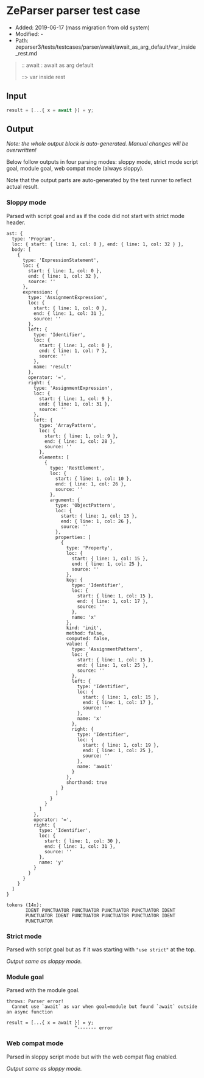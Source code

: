 # ZeParser parser test case

- Added: 2019-06-17 (mass migration from old system)
- Modified: -
- Path: zeparser3/tests/testcases/parser/await/await_as_arg_default/var_inside_rest.md

> :: await : await as arg default
>
> ::> var inside rest

## Input

`````js
result = [...{ x = await }] = y;
`````

## Output

_Note: the whole output block is auto-generated. Manual changes will be overwritten!_

Below follow outputs in four parsing modes: sloppy mode, strict mode script goal, module goal, web compat mode (always sloppy).

Note that the output parts are auto-generated by the test runner to reflect actual result.

### Sloppy mode

Parsed with script goal and as if the code did not start with strict mode header.

`````
ast: {
  type: 'Program',
  loc: { start: { line: 1, col: 0 }, end: { line: 1, col: 32 } },
  body: [
    {
      type: 'ExpressionStatement',
      loc: {
        start: { line: 1, col: 0 },
        end: { line: 1, col: 32 },
        source: ''
      },
      expression: {
        type: 'AssignmentExpression',
        loc: {
          start: { line: 1, col: 0 },
          end: { line: 1, col: 31 },
          source: ''
        },
        left: {
          type: 'Identifier',
          loc: {
            start: { line: 1, col: 0 },
            end: { line: 1, col: 7 },
            source: ''
          },
          name: 'result'
        },
        operator: '=',
        right: {
          type: 'AssignmentExpression',
          loc: {
            start: { line: 1, col: 9 },
            end: { line: 1, col: 31 },
            source: ''
          },
          left: {
            type: 'ArrayPattern',
            loc: {
              start: { line: 1, col: 9 },
              end: { line: 1, col: 28 },
              source: ''
            },
            elements: [
              {
                type: 'RestElement',
                loc: {
                  start: { line: 1, col: 10 },
                  end: { line: 1, col: 26 },
                  source: ''
                },
                argument: {
                  type: 'ObjectPattern',
                  loc: {
                    start: { line: 1, col: 13 },
                    end: { line: 1, col: 26 },
                    source: ''
                  },
                  properties: [
                    {
                      type: 'Property',
                      loc: {
                        start: { line: 1, col: 15 },
                        end: { line: 1, col: 25 },
                        source: ''
                      },
                      key: {
                        type: 'Identifier',
                        loc: {
                          start: { line: 1, col: 15 },
                          end: { line: 1, col: 17 },
                          source: ''
                        },
                        name: 'x'
                      },
                      kind: 'init',
                      method: false,
                      computed: false,
                      value: {
                        type: 'AssignmentPattern',
                        loc: {
                          start: { line: 1, col: 15 },
                          end: { line: 1, col: 25 },
                          source: ''
                        },
                        left: {
                          type: 'Identifier',
                          loc: {
                            start: { line: 1, col: 15 },
                            end: { line: 1, col: 17 },
                            source: ''
                          },
                          name: 'x'
                        },
                        right: {
                          type: 'Identifier',
                          loc: {
                            start: { line: 1, col: 19 },
                            end: { line: 1, col: 25 },
                            source: ''
                          },
                          name: 'await'
                        }
                      },
                      shorthand: true
                    }
                  ]
                }
              }
            ]
          },
          operator: '=',
          right: {
            type: 'Identifier',
            loc: {
              start: { line: 1, col: 30 },
              end: { line: 1, col: 31 },
              source: ''
            },
            name: 'y'
          }
        }
      }
    }
  ]
}

tokens (14x):
       IDENT PUNCTUATOR PUNCTUATOR PUNCTUATOR PUNCTUATOR IDENT
       PUNCTUATOR IDENT PUNCTUATOR PUNCTUATOR PUNCTUATOR IDENT
       PUNCTUATOR
`````

### Strict mode

Parsed with script goal but as if it was starting with `"use strict"` at the top.

_Output same as sloppy mode._

### Module goal

Parsed with the module goal.

`````
throws: Parser error!
  Cannot use `await` as var when goal=module but found `await` outside an async function

result = [...{ x = await }] = y;
                         ^------- error
`````


### Web compat mode

Parsed in sloppy script mode but with the web compat flag enabled.

_Output same as sloppy mode._

